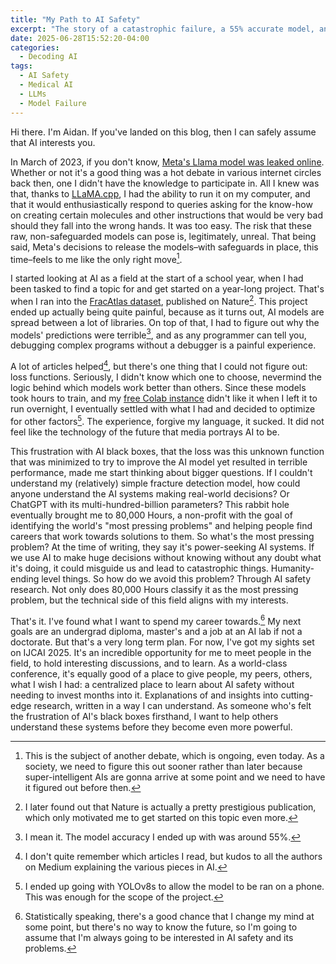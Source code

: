 ```yaml
---
title: "My Path to AI Safety"
excerpt: "The story of a catastrophic failure, a 55% accurate model, and the rabbit hole that led me to the most important problem in tech."
date: 2025-06-28T15:52:20-04:00
categories:
  - Decoding AI
tags:
  - AI Safety
  - Medical AI
  - LLMs
  - Model Failure
---
```


Hi there. I'm Aidan. If you've landed on this blog, then I can safely assume that AI interests you.

In March of 2023, if you don't know, [Meta's Llama model was leaked online](https://www.theverge.com/2023/3/8/23629362/meta-ai-language-model-llama-leak-online-misuse). Whether or not it's a good thing was a hot debate in various internet circles back then, one I didn't have the knowledge to participate in. All I knew was that, thanks to [LLaMA.cpp](https://github.com/ggml-org/llama.cpp), I had the ability to run it on my computer, and that it would enthusiastically respond to queries asking for the know-how on creating certain molecules and other instructions that would be very bad should they fall into the wrong hands. It was too easy. The risk that these raw, non-safeguarded models can pose is, legitimately, unreal. That being said, Meta's decisions to release the models–with safeguards in place, this time–feels to me like the only right move[^1].

I started looking at AI as a field at the start of a school year, when I had been tasked to find a topic for and get started on a year-long project. That's when I ran into the [FracAtlas dataset](https://www.nature.com/articles/s41597-023-02432-4), published on Nature[^2]. This project ended up actually being quite painful, because as it turns out, AI models are spread between a lot of libraries. On top of that, I had to figure out why the models' predictions were terrible[^3], and as any programmer can tell you, debugging complex programs without a debugger is a painful experience.

A lot of articles helped[^4], but there's one thing that I could not figure out: loss functions. Seriously, I didn't know which one to choose, nevermind the logic behind which models work better than others. Since these models took hours to train, and my [free Colab instance](https://research.google.com/colaboratory/faq.html#free-to-use) didn't like it when I left it to run overnight, I eventually settled with what I had and decided to optimize for other factors[^5]. The experience, forgive my language, it sucked. It did not feel like the technology of the future that media portrays AI to be.

This frustration with AI black boxes, that the loss was this unknown function that was minimized to try to improve the AI model yet resulted in terrible performance, made me start thinking about bigger questions. If I couldn't understand my (relatively) simple fracture detection model, how could anyone understand the AI systems making real-world decisions? Or ChatGPT with its multi-hundred-billion parameters? This rabbit hole eventually brought me to 80,000 Hours, a non-profit with the goal of identifying the world's "most pressing problems" and helping people find careers that work towards solutions to them. So what's the most pressing problem? At the time of writing, they say it's power-seeking AI systems. If we use AI to make huge decisions without knowing without any doubt what it's doing, it could misguide us and lead to catastrophic things. Humanity-ending level things. So how do we avoid this problem? Through AI safety research. Not only does 80,000 Hours classify it as the most pressing problem, but the technical side of this field aligns with my interests.

That's it. I've found what I want to spend my career towards.[^6] My next goals are an undergrad diploma, master's and a job at an AI lab if not a doctorate. But that's a very long term plan. For now, I've got my sights set on IJCAI 2025. It's an incredible opportunity for me to meet people in the field, to hold interesting discussions, and to learn. As a world-class conference, it's equally good of a place to give people, my peers, others, what I wish I had: a centralized place to learn about AI safety without needing to invest months into it. Explanations of and insights into cutting-edge research, written in a way I can understand. As someone who's felt the frustration of AI's black boxes firsthand, I want to help others understand these systems before they become even more powerful.

[^1]: This is the subject of another debate, which is ongoing, even today. As a society, we need to figure this out sooner rather than later because super-intelligent AIs are gonna arrive at some point and we need to have it figured out before then.
[^2]: I later found out that Nature is actually a pretty prestigious publication, which only motivated me to get started on this topic even more.
[^3]: I mean it. The model accuracy I ended up with was around 55%.
[^4]: I don't quite remember which articles I read, but kudos to all the authors on Medium explaining the various pieces in AI.
[^5]: I ended up going with YOLOv8s to allow the model to be ran on a phone. This was enough for the scope of the project.
[^6]: Statistically speaking, there's a good chance that I change my mind at some point, but there's no way to know the future, so I'm going to assume that I'm always going to be interested in AI safety and its problems.
